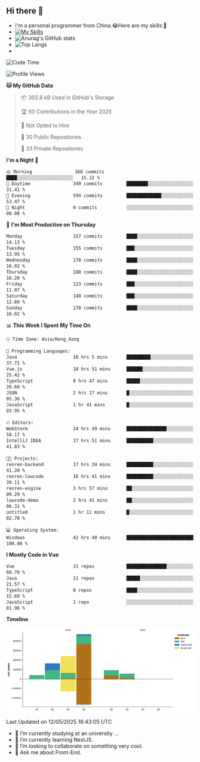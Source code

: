 ## Hi there 👋
- I'm a personal programmer from China.😂Here are my skills:🤔
- [![My Skills](https://skillicons.dev/icons?i=js,html,css,vue,typescript,java,golang)](https://skillicons.dev)
- ![Anurag's GitHub stats](https://github-readme-stats.vercel.app/api?username=FluffyChi-Xing&count_private=true&show_icons=true&theme=radical)
- ![Top Langs](https://github-readme-stats.vercel.app/api/top-langs/?username=FluffyChi-Xing)
- <!--START_SECTION:waka-->
![Code Time](http://img.shields.io/badge/Code%20Time-1%2C450%20hrs%2015%20mins-blue)

![Profile Views](http://img.shields.io/badge/Profile%20Views-0-blue)

**🐱 My GitHub Data** 

> 📦 302.8 kB Used in GitHub's Storage 
 > 
> 🏆 60 Contributions in the Year 2025
 > 
> 🚫 Not Opted to Hire
 > 
> 📜 30 Public Repositories 
 > 
> 🔑 33 Private Repositories 
 > 
**I'm a Night 🦉** 

```text
🌞 Morning                168 commits         ████░░░░░░░░░░░░░░░░░░░░░   15.12 % 
🌆 Daytime                349 commits         ████████░░░░░░░░░░░░░░░░░   31.41 % 
🌃 Evening                594 commits         █████████████░░░░░░░░░░░░   53.47 % 
🌙 Night                  0 commits           ░░░░░░░░░░░░░░░░░░░░░░░░░   00.00 % 
```
📅 **I'm Most Productive on Thursday** 

```text
Monday                   157 commits         ████░░░░░░░░░░░░░░░░░░░░░   14.13 % 
Tuesday                  155 commits         ███░░░░░░░░░░░░░░░░░░░░░░   13.95 % 
Wednesday                178 commits         ████░░░░░░░░░░░░░░░░░░░░░   16.02 % 
Thursday                 180 commits         ████░░░░░░░░░░░░░░░░░░░░░   16.20 % 
Friday                   123 commits         ███░░░░░░░░░░░░░░░░░░░░░░   11.07 % 
Saturday                 140 commits         ███░░░░░░░░░░░░░░░░░░░░░░   12.60 % 
Sunday                   178 commits         ████░░░░░░░░░░░░░░░░░░░░░   16.02 % 
```


📊 **This Week I Spent My Time On** 

```text
🕑︎ Time Zone: Asia/Hong_Kong

💬 Programming Languages: 
Java                     16 hrs 5 mins       █████████░░░░░░░░░░░░░░░░   37.71 % 
Vue.js                   10 hrs 51 mins      ██████░░░░░░░░░░░░░░░░░░░   25.42 % 
TypeScript               8 hrs 47 mins       █████░░░░░░░░░░░░░░░░░░░░   20.60 % 
JSON                     2 hrs 17 mins       █░░░░░░░░░░░░░░░░░░░░░░░░   05.36 % 
JavaScript               1 hr 41 mins        █░░░░░░░░░░░░░░░░░░░░░░░░   03.95 % 

🔥 Editors: 
WebStorm                 24 hrs 49 mins      ███████████████░░░░░░░░░░   58.17 % 
IntelliJ IDEA            17 hrs 51 mins      ██████████░░░░░░░░░░░░░░░   41.83 % 

🐱‍💻 Projects: 
renren-backend           17 hrs 34 mins      ██████████░░░░░░░░░░░░░░░   41.20 % 
renren-lowcode           16 hrs 41 mins      ██████████░░░░░░░░░░░░░░░   39.11 % 
renren-engine            3 hrs 57 mins       ██░░░░░░░░░░░░░░░░░░░░░░░   09.29 % 
lowcode-demo             2 hrs 41 mins       ██░░░░░░░░░░░░░░░░░░░░░░░   06.31 % 
untitled                 1 hr 11 mins        █░░░░░░░░░░░░░░░░░░░░░░░░   02.78 % 

💻 Operating System: 
Windows                  42 hrs 40 mins      █████████████████████████   100.00 % 
```

**I Mostly Code in Vue** 

```text
Vue                      31 repos            ███████████████░░░░░░░░░░   60.78 % 
Java                     11 repos            █████░░░░░░░░░░░░░░░░░░░░   21.57 % 
TypeScript               8 repos             ████░░░░░░░░░░░░░░░░░░░░░   15.69 % 
JavaScript               1 repo              ░░░░░░░░░░░░░░░░░░░░░░░░░   01.96 % 
```



**Timeline**

![Lines of Code chart](https://raw.githubusercontent.com/FluffyChi-Xing/FluffyChi-Xing/main/assets/bar_graph.png)


 Last Updated on 12/05/2025 18:43:05 UTC
<!--END_SECTION:waka-->
- 🔭 I’m currently studying at an university ...
- 🌱 I’m currently learning NestJS.
- 👯 I’m looking to collaborate on something very cool.
- 💬 Ask me about Front-End.
